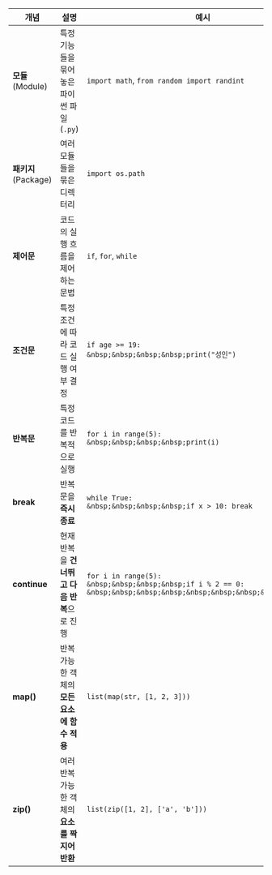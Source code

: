 | 개념                | 설명                           | 예시                                                                                                                             |
| ----------------- | ---------------------------- | ------------------------------------------------------------------------------------------------------------------------------ |
| **모듈** (Module)   | 특정 기능들을 묶어놓은 파이썬 파일(`.py`)   | `import math`, `from random import randint`                                                                                    |
| **패키지** (Package) | 여러 모듈들을 묶은 디렉터리              | `import os.path`                                                                                                               |
| **제어문**           | 코드의 실행 흐름을 제어하는 문법           | `if`, `for`, `while`                                                                                                           |
| **조건문**           | 특정 조건에 따라 코드 실행 여부 결정        | `if age >= 19:`<br>`&nbsp;&nbsp;&nbsp;&nbsp;print("성인")`                                                                       |
| **반복문**           | 특정 코드를 반복적으로 실행              | `for i in range(5):`<br>`&nbsp;&nbsp;&nbsp;&nbsp;print(i)`                                                                     |
| **break**         | 반복문을 **즉시 종료**               | `while True:`<br>`&nbsp;&nbsp;&nbsp;&nbsp;if x > 10: break`                                                                    |
| **continue**      | 현재 반복을 **건너뛰고 다음 반복**으로 진행   | `for i in range(5):`<br>`&nbsp;&nbsp;&nbsp;&nbsp;if i % 2 == 0:`<br>`&nbsp;&nbsp;&nbsp;&nbsp;&nbsp;&nbsp;&nbsp;&nbsp;continue` |
| **map()**         | 반복 가능한 객체의 **모든 요소에 함수 적용**  | `list(map(str, [1, 2, 3]))`                                                                                                    |
| **zip()**         | 여러 반복 가능한 객체의 **요소를 짝지어 반환** | `list(zip([1, 2], ['a', 'b']))`                                                                                                |
